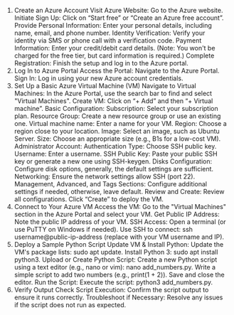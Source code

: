 1. Create an Azure Account
Visit Azure Website: Go to the Azure website.
Initiate Sign Up: Click on “Start free” or “Create an Azure free account”.
Provide Personal Information: Enter your personal details, including name, email, and phone number.
Identity Verification: Verify your identity via SMS or phone call with a verification code.
Payment Information: Enter your credit/debit card details. (Note: You won't be charged for the free tier, but card information is required.)
Complete Registration: Finish the setup and log in to the Azure portal.
2. Log In to Azure Portal
Access the Portal: Navigate to the Azure Portal.
Sign In: Log in using your new Azure account credentials.
3. Set Up a Basic Azure Virtual Machine (VM)
Navigate to Virtual Machines: In the Azure Portal, use the search bar to find and select "Virtual Machines".
Create VM:
Click on “+ Add” and then “+ Virtual machine”.
Basic Configuration:
Subscription: Select your subscription plan.
Resource Group: Create a new resource group or use an existing one.
Virtual machine name: Enter a name for your VM.
Region: Choose a region close to your location.
Image: Select an image, such as Ubuntu Server.
Size: Choose an appropriate size (e.g., B1s for a low-cost VM).
Administrator Account:
Authentication Type: Choose SSH public key.
Username: Enter a username.
SSH Public Key: Paste your public SSH key or generate a new one using SSH-keygen.
Disks Configuration: Configure disk options, generally, the default settings are sufficient.
Networking: Ensure the network settings allow SSH (port 22).
Management, Advanced, and Tags Sections: Configure additional settings if needed, otherwise, leave default.
Review and Create:
Review all configurations.
Click “Create” to deploy the VM.
4. Connect to Your Azure VM
Access the VM: Go to the "Virtual Machines" section in the Azure Portal and select your VM.
Get Public IP Address: Note the public IP address of your VM.
SSH Access:
Open a terminal (or use PuTTY on Windows if needed).
Use SSH to connect: ssh username@public-ip-address (replace with your VM username and IP).
5. Deploy a Sample Python Script
Update VM & Install Python:
Update the VM's package lists: sudo apt update.
Install Python 3: sudo apt install python3.
Upload or Create Python Script:
Create a new Python script using a text editor (e.g., nano or vim): nano add_numbers.py.
Write a simple script to add two numbers (e.g., print(1 + 2)).
Save and close the editor.
Run the Script:
Execute the script: python3 add_numbers.py.
6. Verify Output
Check Script Execution: Confirm the script output to ensure it runs correctly.
Troubleshoot if Necessary: Resolve any issues if the script does not run as expected.
